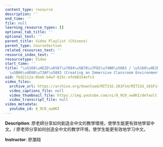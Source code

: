 ```yaml
---
content_type: resource
description: ''
end_time: ''
file: null
learning_resource_types: []
optional_tab_title: ''
optional_text: ''
parent_title: Video Playlist (Chinese)
parent_type: CourseSection
related_resources_text: ''
resource_index_text: ''
resourcetype: Video
start_time: ''
title: "\u5168\u4E2D\u6587\u7684\u5B78\u7FD2\u74B0\u5883 / \u5168\u4E2D\u6587\u7684\
  \u5B66\u4E60\u73AF\u5883 (Creating an Immersive Classroom Environment)"
uid: fbd2112a-0be6-b4af-825c-efe98154efc3
video_files:
  archive_url: https://archive.org/download/MIT21G.101F14/MIT21G_101F14_Immersive_Environment_Chinese_300k.mp4
  video_captions_file: null
  video_thumbnail_file: https://img.youtube.com/vi/8_9C0_xw0KI/default.jpg
  video_transcript_file: null
video_metadata:
  youtube_id: 8_9C0_xw0KI
---
```


**Description**: 廖老師分享如何創造全中文的教學環境，使學生能更有效地學習中文。/ 廖老师分享如何创造全中文的教学环境，使学生能更有效地学习中文。

**Instructor**: 廖灝翔